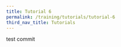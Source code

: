 ```yaml
---
title: Tutorial 6
permalink: /training/tutorials/tutorial-6
third_nav_title: Tutorials
---
```


test commit
